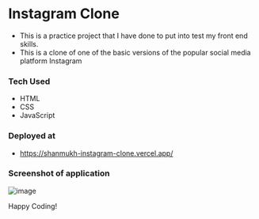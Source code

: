 # Instagram Clone

- This is a practice project that I have done to put into test my front end skills.
- This is a clone of one of the basic versions of the popular social media platform Instagram

### Tech Used

- HTML
- CSS
- JavaScript

### Deployed at

- https://shanmukh-instagram-clone.vercel.app/

### Screenshot of application

![image](https://github.com/Shanmukh459/Instagram-clone/assets/52078988/b0e7c096-e7b3-442e-b023-8c034b6d96b1)



Happy Coding!
